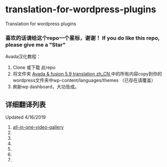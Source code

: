 # translation-for-wordpress-plugins
Translation for wordpress plugins

### 喜欢的话请给这个repo一个星标，谢谢！  If you do like this repo, please give me a "Star"

Avada汉化教程：
1. Clone 或下载 此repo
2. 将文件夹 <a href="https://github.com/yclive0925/translation-for-wordpress-plugins-zh_CN/tree/master/Avada%20%26%20fusion%205.9%20translation%20zh_CN"> Avada & fusion 5.9 translation zh_CN   </a>中的所有内容copy到你的wordpress文件夹中wp-content/languages/themes （已存在请覆盖）   
3. 刷新wp dashboard，大功告成。

## 详细翻译列表

Updated 4/16/2019
1.  <a href="https://wordpress.org/plugins/all-in-one-video-gallery"> all-in-one-video-gallery </a> 
2.  
3.
4.
5.
6.
7. 
